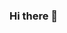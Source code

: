 ### Hi there 👋

<!--
**Sruth827/Sruth827** is a ✨ _special_ ✨ repository because its `README.md` (this file) appears on your GitHub profile.

Here are some ideas to get you started:

- 🔭 I’m currently working on my computer science degree
- 🌱 I’m currently learning c++, java, python
- 👯 I’m looking to collaborate on ...
- 🤔 I’m looking for help with ...
- 💬 Ask me about ..
- 📫 How to reach me: sruth827@gmail.com
- ⚡ Fun fact: I am an master EOD technician 
-->
